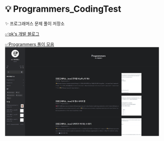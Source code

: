 # 💡 Programmers\_CodingTest

✨ 프로그래머스 문제 풀이 저장소

[✅ok's 개발 블로그](https://devoks.tistory.com/)

[✅Programmers 풀이 모음](https://devoks.tistory.com/category/Programmers)
![img_1.png](src/resourse/image/img_1.png)